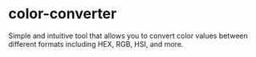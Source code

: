 # color-converter
Simple and intuitive tool that allows you to convert color values between different formats including HEX, RGB, HSI, and more.

